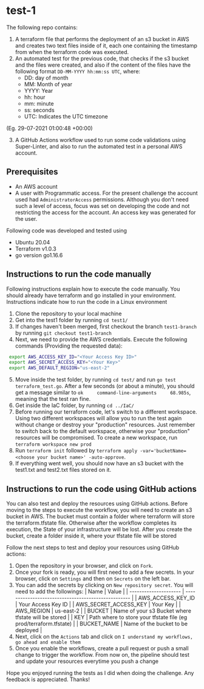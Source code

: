 # test-1
The following repo contains:
1. A terraform file that performs the deployment of an s3 bucket in AWS and creates two text files inside of it, each one containing the timestamp from when the terraform code was executed.
2. An automated test for the previous code, that checks if the s3 bucket and the files were created, and also if the content of the files have the following format `DD-MM-YYYY hh:mm:ss UTC`, where:
    * DD: day of month
    * MM: Month of year
    * YYYY: Year
    * hh: hour
    * mm: minute
    * ss: seconds
    * UTC: Indicates the UTC timezone

(Eg. 29-07-2021 01:00:48 +00:00)

3. A GitHub Actions workflow used to run some code validations using Super-Linter, and also to run the automated test in a personal AWS account.

## Prerequisites
* An AWS account
* A user with Programmatic access. For the present challenge the account used had `AdministratorAccess` permissions. Although you don't need such a level of access, focus was set on developing the code and not restricting the access for the account. An access key was generated for the user.

Following code was developed and tested using
* Ubuntu 20.04
* Terraform v1.0.3
* go version go1.16.6

## Instructions to run the code manually
Following instructions explain how to execute the code manually. You should already have terraform and go installed in your environment. Instructions indicate how to run the code in a Linux environment

1. Clone the repository to your local machine
2. Get into the test1 folder by running `cd test1/`
3. If changes haven't been merged, first checkout the branch `test1-branch` by running `git checkout test1-branch`
4. Next, we need to provide the AWS credentials. Execute the following commands (Providing the requested data):
```bash
 export AWS_ACCESS_KEY_ID="<Your Access Key ID>"
 export AWS_SECRET_ACCESS_KEY="<Your Key>"
 export AWS_DEFAULT_REGION="us-east-2"
```
5. Move inside the test folder, by running `cd test/` and run `go test terraform_test.go`. After a few seconds (or about a minute), you should get a message similar to `ok     command-line-arguments     68.985s`, meaning that the test ran fine.
6. Get inside the IaC folder, by running `cd ../IaC/`
7. Before running our terraform code, let's switch to a different workspace. Using two different workspaces will allow you to run the test again without change or destroy your "production" resources. Just remember to switch back to the default workspace, otherwise your "production" resources will be compromised. To create a new workspace, run `terraform workspace new prod`
8. Run `terraform init` followed by `terraform apply -var='bucketName=<choose your bucket name>' -auto-approve`.
9. If everything went well, you should now have an s3 bucket with the test1.txt and test2.txt files stored on it.

## Instructions to run the code using GitHub actions
You can also test and deploy the resources using GitHub actions. Before moving to the steps to execute the workflow, you will need to create an s3 bucket in AWS.
The bucket must contain a folder where terraform will store the terraform.tfstate file. Otherwise after the workflow completes its execution, the State of your infrastructure will be lost. After you create the bucket, create a folder inside it, where your tfstate file will be stored

Follow the next steps to test and deploy your resources using GitHub actions:
1. Open the repository in your browser, and click on `Fork`.
2. Once your fork is ready, you will first need to add a few secrets. In your browser, click on `Settings` and then on `Secrets` on the left bar.
3. You can add the secrets by clicking on `New repository secret`. You will need to add the followings:
| Name                  | Value                                               |
| --------------------- | --------------------------------------------------- |
| AWS_ACCESS_KEY_ID     | Your Access Key ID                                  |
| AWS_SECRET_ACCESS_KEY | Your Key                                            |
| AWS_REGION            | us-east-2                                           |
| BUCKET                | Name of your s3 Bucket where tfstate will be stored |
| KEY                   | Path where to store your tfstate file (eg prod/terraform.tfstate) |
| BUCKET_NAME           | Name of the bucket to be deployed                   |
4. Next, click on the `Actions` tab and click on `I understand my workflows, go ahead and enable them`
5. Once you enable the workflows, create a pull request or push a small change to trigger the workflow. From now on, the pipeline should test and update your resources everytime you push a change

Hope you enjoyed running the tests as I did when doing the challenge. Any feedback is appreciated. Thanks!